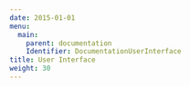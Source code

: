 ```yaml
---
date: 2015-01-01
menu:
  main:
    parent: documentation
    Identifier: DocumentationUserInterface
title: User Interface
weight: 30
---
```



